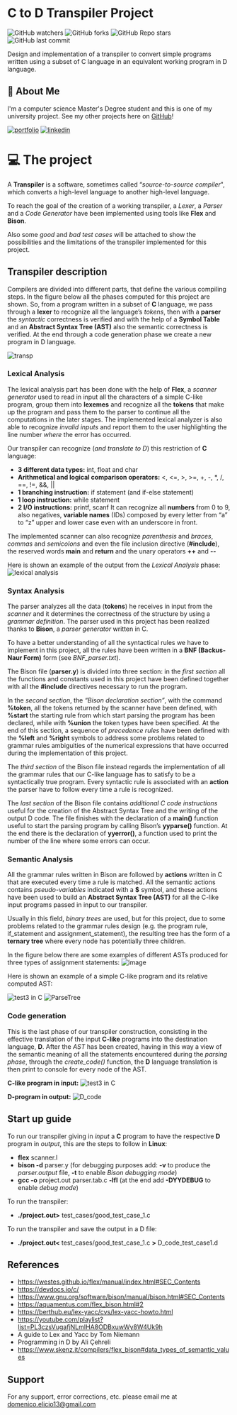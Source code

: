 # C to D Transpiler Project
![GitHub watchers](https://img.shields.io/github/watchers/d-elicio/C-to-D-Transpiler-Project?style=social) 
![GitHub forks](https://img.shields.io/github/forks/d-elicio/C-to-D-Transpiler-Project?style=social)
![GitHub Repo stars](https://img.shields.io/github/stars/d-elicio/C-to-D-Transpiler-Project?style=social)
![GitHub last commit](https://img.shields.io/github/last-commit/d-elicio/C-to-D-Transpiler-Project?style=plastic)

Design and implementation of a transpiler to convert simple programs written using a subset of C language in an equivalent working program in D language.

## 🚀 About Me
I'm a computer science Master's Degree student and this is one of my university project. 
See my other projects here on [GitHub](https://github.com/d-elicio)!

[![portfolio](https://img.shields.io/badge/my_portfolio-000?style=for-the-badge&logo=ko-fi&logoColor=white)](https://d-elicio.github.io)
[![linkedin](https://img.shields.io/badge/linkedin-0A66C2?style=for-the-badge&logo=linkedin&logoColor=white)](https://www.linkedin.com/in/domenico-elicio/)


# 💻 The project
A **Transpiler** is a software, sometimes called “*source-to-source compiler*", which converts a high-level language to another high-level language.

To reach the goal of the creation of a working transpiler, a *Lexer*, a *Parser* and a *Code Generator* have been implemented using tools like **Flex** and **Bison**.

Also some *good* and *bad test cases* will be attached to show the possibilities and the
limitations of the transpiler implemented for this project.


## Transpiler description
Compilers are divided into different parts, that define the various compiling steps. In the figure below all the phases computed for this project are shown. So, from a program written in a subset of **C** language, we pass through a **lexer** to recognize all the language’s *tokens*, then with a **parser** the *syntactic* correctness is verified and with the help of a **Symbol Table** and an **Abstract Syntax Tree (AST)** also the semantic correctness is verified. At the end through a code generation phase we create a new program in D language.

![transp](https://user-images.githubusercontent.com/96207365/225892632-38b30ea9-01aa-4fc2-9daa-95f0c3e9142d.png)


### Lexical Analysis
The lexical analysis part has been done with the help of **Flex**, a *scanner generator* used to read in input all the characters of a simple C-like program, group them into **lexemes** and recognize all the **tokens** that make up the program and pass them to the parser to continue all the computations in the later stages. The implemented lexical analyzer is also able to recognize *invalid inputs* and report them to the user highlighting the line number *where* the error has occurred.

Our transpiler can recognize (*and translate to D*) this restriction of **C** language:
- **3 different data types:** int, float and char
- **Arithmetical and logical comparison operators:** <, <=, >, >=, +, -, *, /, ==, !=, &&, ||
- **1 branching instruction:** if statement (and if-else statement)
- **1 loop instruction:** while statement
- **2 I/O instructions:** printf, scanf
It can recognize all **numbers** from 0 to 9, also negatives, **variable names** (IDs) composed by every letter from “a” to “z” upper and lower case even with an underscore in front.

The implemented scanner can also recognize *parenthesis* and *braces*, *commas* and *semicolons* and even the file inclusion directive (**#include**), the reserved words **main** and **return** and the unary operators **++** and **--**

Here is shown an example of the output from the *Lexical Analysis* phase: 
![lexical analysis](https://user-images.githubusercontent.com/96207365/226104069-fc743fd1-6384-45dd-a517-7e0223783868.png)



### Syntax Analysis
The parser analyzes all the data (**tokens**) he receives in input from the *scanner* and it determines the correctness of the structure by using a *grammar definition*. The parser used in this project has been realized thanks to **Bison**, a *parser generator* written in C.

To have a better understanding of all the syntactical rules we have to implement in this project, all the rules have been written in a **BNF (Backus-Naur Form)** form (see *BNF_parser.txt*).


The Bison file (**parser.y**) is divided into three section: in the *first section* all the functions and constants used in this project have been defined together with all the **#include** directives necessary to run the program. 

In the *second section*, the *“Bison declaration section”*, with the command **%token**, all the tokens returned by the scanner have been defined, with **%start** the starting rule from which start parsing the program has been declared, while with **%union** the token types have been specified. At the end of this section, a sequence of *precedence rules* have been defined with the **%left** and **%right** symbols to address some problems related to grammar rules ambiguities of the numerical expressions that have occurred during the implementation of this project. 

The *third section* of the Bison file instead regards the implementation of all the grammar rules that our C-like language has to satisfy to be a syntactically true program. Every syntactic rule is associated with an **action** the parser have to follow every time a rule is recognized.

The *last section* of the Bison file contains *additional C code instructions* useful for the creation of the Abstract Syntax Tree and the writing of the output D code. The file finishes with the declaration of a **main()** function useful to start the parsing program by calling Bison’s **yyparse()** function. At the end there is the declaration of **yyerror()**, a function used to print the number of the line where some errors can occur.


### Semantic Analysis
All the grammar rules written in Bison are followed by **actions** written in C that are executed every time a rule is matched.
All the semantic actions contains *pseudo-variables* indicated with a **$** symbol, and these actions have been used to build an **Abstract Syntax Tree (AST)** for all the C-like input programs passed in input to our transpiler.

Usually in this field, *binary trees* are used, but for this project, due to some problems related to the grammar rules design (e.g. the program rule, if_statement and assignment_statement), the resulting tree has the form of a **ternary tree** where every node has potentially three children.

In the figure below there are some examples of different ASTs produced for three types of assignment statements:
![image](https://user-images.githubusercontent.com/96207365/235991873-1e51c33b-f1f8-486f-8796-a1a9f7524c5e.jpg)


Here is shown an example of a simple C-like program and its relative computed AST:

![test3 in C](https://user-images.githubusercontent.com/96207365/226105395-915e345f-0b2b-4e87-b798-fee33a5bdaad.jpg)
![ParseTree](https://user-images.githubusercontent.com/96207365/226105445-f7baab61-1a27-4c02-b285-cd57fd1fc17c.png)


### Code generation
This is the last phase of our transpiler construction, consisting in the effective translation of the input **C-like** programs into the destination language, **D**.
After the *AST* has been created, having in this way a view of the semantic meaning of all the statements encountered during the *parsing phase*, through the *create_code()* function, the **D** language translation is then print to console for every node of the AST.

**C-like program in input:**
![test3 in C](https://user-images.githubusercontent.com/96207365/226105395-915e345f-0b2b-4e87-b798-fee33a5bdaad.jpg)

**D-program in output:**
![D_code](https://user-images.githubusercontent.com/96207365/226105859-778f95f5-c52f-4fc2-bc9b-f6d8b4be00a1.png)


## Start up guide
To run our transpiler giving in *input* a **C** program to have the respective **D** program in *output*, this are the steps to follow in **Linux**:
- **flex** scanner.l
- **bison -d** parser.y (for debugging purposes add: **-v** to produce the *parser.output* file,  **-t** to enable *Bison debugging mode*)
- **gcc -o** project.out parser.tab.c **-lfl** (at the end add **-DYYDEBUG** to enable *debug mode*)


To run the transpiler:
- **./project.out>** test_cases/good_test_case_1.c

To run the transpiler and save the output in a D file:
- **./project.out<** test_cases/good_test_case_1.c **>** D_code_test_case1.d


## References
- https://westes.github.io/flex/manual/index.html#SEC_Contents
- https://devdocs.io/c/
- https://www.gnu.org/software/bison/manual/bison.html#SEC_Contents
- https://aquamentus.com/flex_bison.html#2
- https://berthub.eu/lex-yacc/cvs/lex-yacc-howto.html
- https://youtube.com/playlist?list=PL3czsVugafjNLmIHA8ODBxuwWy8W4Uk9h
- A guide to Lex and Yacc by Tom Niemann
- Programming in D by Ali Çehreli
- https://www.skenz.it/compilers/flex_bison#data_types_of_semantic_values

## Support

For any support, error corrections, etc. please email me at domenico.elicio13@gmail.com
